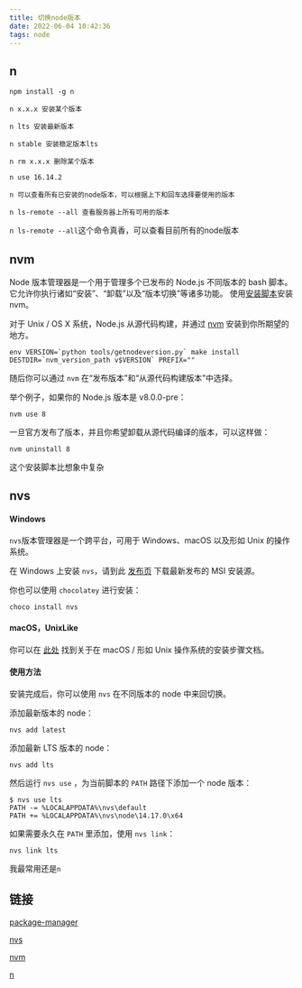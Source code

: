 ```yaml
---
title: 切换node版本
date: 2022-06-04 10:42:36
tags: node
---
```

## n

```
npm install -g n
```

```
n x.x.x 安装某个版本

n lts 安装最新版本

n stable 安装稳定版本lts

n rm x.x.x 删除某个版本

n use 16.14.2

n 可以查看所有已安装的node版本，可以根据上下和回车选择要使用的版本

n ls-remote --all 查看服务器上所有可用的版本

```


`n ls-remote --all`这个命令真香，可以查看目前所有的node版本


## nvm



Node 版本管理器是一个用于管理多个已发布的 Node.js 不同版本的 bash 脚本。它允许你执行诸如“安装”、“卸载”以及“版本切换”等诸多功能。 使用[安装脚本](https://github.com/nvm-sh/nvm#install--update-script)安装 nvm。

对于 Unix / OS X 系统，Node.js 从源代码构建，并通过 [nvm](https://github.com/creationix/nvm) 安装到你所期望的地方。

```
env VERSION=`python tools/getnodeversion.py` make install DESTDIR=`nvm_version_path v$VERSION` PREFIX=""
```

随后你可以通过 `nvm` 在“发布版本”和“从源代码构建版本”中选择。

举个例子，如果你的 Node.js 版本是 v8.0.0-pre：

```
nvm use 8
```

一旦官方发布了版本，并且你希望卸载从源代码编译的版本，可以这样做：

```
nvm uninstall 8
```

这个安装脚本比想象中复杂


## nvs
#### Windows[](https://nodejs.org/zh-cn/download/package-manager/#windows)

`nvs`版本管理器是一个跨平台，可用于 Windows、macOS 以及形如 Unix 的操作系统。

在 Windows 上安装 `nvs`，请到此 [发布页](https://github.com/jasongin/nvs/releases) 下载最新发布的 MSI 安装源。

你也可以使用 `chocolatey` 进行安装：

```
choco install nvs
```

#### macOS，UnixLike[](https://nodejs.org/zh-cn/download/package-manager/#macos-unixlike)

你可以在 [此处](https://github.com/jasongin/nvs/blob/master/doc/SETUP.md#mac-linux) 找到关于在 macOS / 形如 Unix 操作系统的安装步骤文档。

#### 使用方法

安装完成后，你可以使用 `nvs` 在不同版本的 node 中来回切换。

添加最新版本的 node：

```
nvs add latest
```

添加最新 LTS 版本的 node：

```
nvs add lts
```

然后运行 `nvs use` ，为当前脚本的 `PATH` 路径下添加一个 node 版本：

```
$ nvs use lts
PATH -= %LOCALAPPDATA%\nvs\default
PATH += %LOCALAPPDATA%\nvs\node\14.17.0\x64
```

如果需要永久在 `PATH` 里添加，使用 `nvs link`：

```
nvs link lts
```



我最常用还是`n`


## 链接

[package-manager](https://nodejs.org/zh-cn/download/package-manager)

[nvs](https://github.com/jasongin/nvs)

[nvm](https://github.com/nvm-sh/nvm)

[n](https://github.com/tj/n)